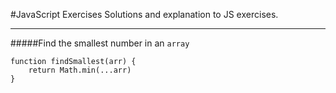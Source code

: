 #JavaScript Exercises
Solutions and explanation to JS exercises.


------



#####Find the smallest number in an `array`
```
function findSmallest(arr) {
    return Math.min(...arr)
}
```
